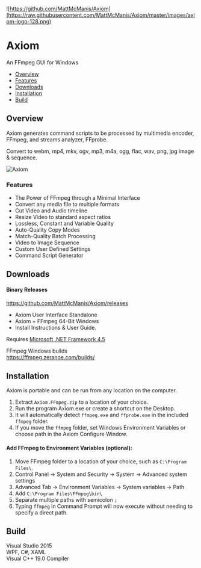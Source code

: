 ![https://github.com/MattMcManis/Axiom](https://raw.githubusercontent.com/MattMcManis/Axiom/master/images/axiom-logo-128.png)

# Axiom
An FFmpeg GUI for Windows

* [Overview](#overview)
* [Features](#features)
* [Downloads](#downloads)
* [Installation](#installation)
* [Build](#build)

## Overview
Axiom generates command scripts to be processed by multimedia encoder, FFmpeg, and streams analyzer, FFprobe.

Convert to webm, mp4, mkv, ogv, mp3, m4a, ogg, flac, wav, png, jpg image & sequence.

![Axiom](https://raw.githubusercontent.com/MattMcManis/Axiom/master/images/axiom.png)

### Features
* The Power of FFmpeg through a Minimal Interface
* Convert any media file to multiple formats
* Cut Video and Audio timeline
* Resize Video to standard aspect ratios
* Lossless, Constant and Variable Quality
* Auto-Quality Copy Modes
* Match-Quality Batch Processing
* Video to Image Sequence
* Custom User Defined Settings
* Command Script Generator

## Downloads
#### Binary Releases
https://github.com/MattMcManis/Axiom/releases

* Axiom User Interface Standalone
* Axiom + FFmpeg 64-Bit Windows
* Install Instructions & User Guide.

Requires [Microsoft .NET Framework 4.5](https://www.microsoft.com/en-us/download/details.aspx?id=30653)

FFmpeg Windows builds
<br />
https://ffmpeg.zeranoe.com/builds/

## Installation
Axiom is portable and can be run from any location on the computer.

1. Extract `Axiom.FFmpeg.zip` to a location of your choice.
2. Run the program Axiom.exe or create a shortcut on the Desktop.
3. It will automatically detect `ffmpeg.exe` and `ffprobe.exe` in the included `ffmpeg` folder.
4. If you move the `ffmpeg` folder, set Windows Environment Variables or choose path in the Axiom Configure Window.

#### Add FFmpeg to Environment Variables (optional):

1. Move FFmpeg folder to a location of your choice, such as `C:\Program Files\`.
2. Control Panel → System and Security → System → Advanced system settings
3. Advanced Tab → Environment Variables → System variables → Path
4. Add `C:\Program Files\FFmpeg\bin\`
5. Separate multiple paths with semicolon `;`
6. Typing `ffmpeg` in Command Prompt will now execute without needing to specify a direct path.

## Build
Visual Studio 2015
<br />
WPF, C#, XAML
<br />
Visual C++ 19.0 Compiler
